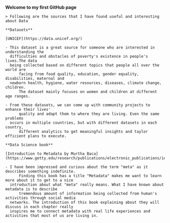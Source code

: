**Welcome to my first GitHub page** 

	> Following are the sources that I have found useful and interesting about Data  
 
	**Datasets**   
 
	[UNICEF](https://data.unicef.org/)
 
	- This dataset is a great source for someone who are interested in understanding the 
 	  difficulties and obstacles of poverty's existence in people's lives.The data 
 	  being collected based on different topics that people all over the world are 
    	  facing from food quality, education, gender equality, disabilities, maternal and 
  	  newborn health, hygiene, water resources, diseases, climate change, children. 
     	  The dataset mainly focuses on women and children at different age ranges.   
     
  	- From these datasets, we can come up with community projects to enhance their lives' 
          quality and adapt them to where they are living. Even the same problems 
   	  occurs in multiple countries, but with different datasets in each country, 
          different analytics to get meaningful insights and taylor efficient plans to execute. 

 	**Data Science book**  
  
  	[Introduction to Metadata by Murtha Baca] 
   	(https://www.getty.edu/research/publications/electronic_publications/intrometadata/index.html)
    
   	- I have been impressed and curious about the term "meta" as it describes something indefinite. 
          Finding this book has a title "Metadata" makes me want to learn more about it to get to a nice 
	  introduction about what "meta" really means. What I have known about metadata is to describe 
          tremendous amount of information being collected from human's activities through social media 
	  networks. The introduction of this book explaining about they will discuss in each chapter really 
	  inspires me to connect metadata with real life experiences and activities that most of us are living in.
  	
 	


